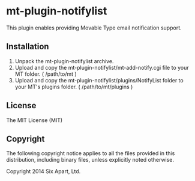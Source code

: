 mt-plugin-notifylist
====================
This plugin enables providing Movable Type email notification support.

## Installation
1. Unpack the mt-plugin-notifylist archive.
2. Upload and copy the mt-plugin-notifylist/mt-add-notify.cgi file to your MT folder. ( /path/to/mt )
3. Upload and copy the mt-plugin-notifylist/plugins/NotifyList folder to your MT's plugins folder. ( /path/to/mt/plugins )

## License
The MIT License (MIT)

## Copyright
The following copyright notice applies to all the files provided in this distribution, including binary files, unless explicitly noted otherwise.

Copyright 2014 Six Apart, Ltd.

